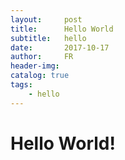 ```yaml
---
layout:     post
title:      Hello World
subtitle:   hello
date:       2017-10-17
author:     FR
header-img: 
catalog: true
tags:
    - hello
---
```

# Hello World!
